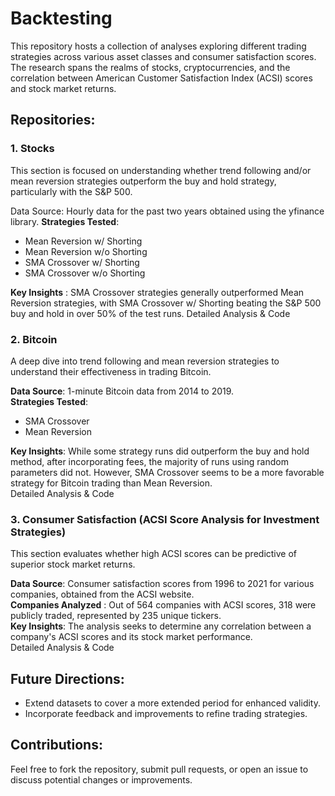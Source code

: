 # Backtesting 
This repository hosts a collection of analyses exploring different trading strategies across various asset classes and consumer satisfaction scores. The research spans the realms of stocks, cryptocurrencies, and the correlation between American Customer Satisfaction Index (ACSI) scores and stock market returns.

## Repositories:
### 1. Stocks
This section is focused on understanding whether trend following and/or mean reversion strategies outperform the buy and hold strategy, particularly with the S&P 500.

Data Source: Hourly data for the past two years obtained using the yfinance library.
**Strategies Tested**:
- Mean Reversion w/ Shorting
- Mean Reversion w/o Shorting
- SMA Crossover w/ Shorting
- SMA Crossover w/o Shorting
  
**Key Insights** : SMA Crossover strategies generally outperformed Mean Reversion strategies, with SMA Crossover w/ Shorting beating the S&P 500 buy and hold in over 50% of the test runs.
Detailed Analysis & Code

### 2. Bitcoin
A deep dive into trend following and mean reversion strategies to understand their effectiveness in trading Bitcoin.

**Data Source**: 1-minute Bitcoin data from 2014 to 2019.  
**Strategies Tested**:  
- SMA Crossover
- Mean Reversion
  
**Key Insights**: While some strategy runs did outperform the buy and hold method, after incorporating fees, the majority of runs using random parameters did not. However, SMA Crossover seems to be a more favorable strategy for Bitcoin trading than Mean Reversion.  
Detailed Analysis & Code

### 3. Consumer Satisfaction (ACSI Score Analysis for Investment Strategies)
This section evaluates whether high ACSI scores can be predictive of superior stock market returns.

**Data Source**: Consumer satisfaction scores from 1996 to 2021 for various companies, obtained from the ACSI website.  
**Companies Analyzed** : Out of 564 companies with ACSI scores, 318 were publicly traded, represented by 235 unique tickers.  
**Key Insights**: The analysis seeks to determine any correlation between a company's ACSI scores and its stock market performance.  
Detailed Analysis & Code

## Future Directions:
- Extend datasets to cover a more extended period for enhanced validity.
- Incorporate feedback and improvements to refine trading strategies.
  
## Contributions:
Feel free to fork the repository, submit pull requests, or open an issue to discuss potential changes or improvements.
